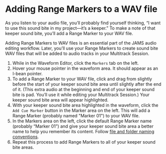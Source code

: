 # Adding Range Markers to a WAV file

As you listen to your audio file, you’ll probably find yourself thinking, “I want to use this sound bite in my project—it’s a keeper.” To make a note of that keeper sound bite, you’ll add a Range Marker to your WAV file.

Adding Range Markers to WAV files is an essential part of the JAMS audio editing workflow. Later, you’ll use your Range Markers to create sound bite WAV files that will be added to audio tracks in your Multitrack Session.

1. While in the Waveform Editor, click the `Markers` tab on the left.
2. Hover your mouse pointer in the waveform area. It should appear as an I-bean pointer.
3. To add a Range Marker to your WAV file, click and drag from slightly before the start of your keeper sound bite area until slightly after the end of it. \(This extra audio at the beginning and end of your keeper sound bite is pad. You’ll use it while editing your Multitrack Session.\) Your keeper sound bite area will appear highlighted.
4. With your keeper sound bite area highlighted in the waveform, click the `Add Cue Marker` button in the Marker area on the left. This will add a Range Marker \(probably named "Marker 01"\) to your WAV file.
5. In the Markers area on the left, click the default Range Marker name \(probably “Marker 01”\) and give your keeper sound bite area a better name to help you remember its content. Follow [file and folder naming conventions](https://jjloomis.gitbooks.io/file-and-folder-management/content/file-and-folder-naming-conventions.html).
6. Repeat this process to add Range Markers to all of your keeper sound bite areas.

